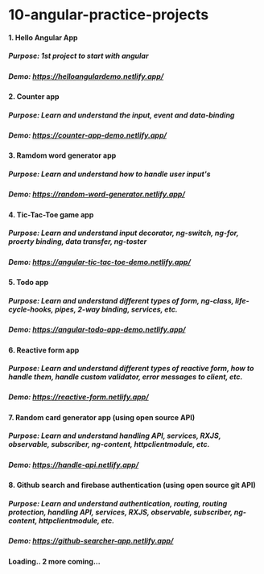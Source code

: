 # 10-angular-practice-projects

#### 1. Hello Angular App
##### Purpose: 1st project to start with angular
##### Demo: https://helloangulardemo.netlify.app/

#### 2. Counter app
##### Purpose: Learn and understand the input, event and data-binding
##### Demo: https://counter-app-demo.netlify.app/


#### 3. Ramdom word generator app
##### Purpose: Learn and understand how to handle user input's
##### Demo: https://random-word-generator.netlify.app/


#### 4. Tic-Tac-Toe game app
##### Purpose: Learn and understand input decorator, ng-switch, ng-for, proerty binding, data transfer, ng-toster
##### Demo: https://angular-tic-tac-toe-demo.netlify.app/


#### 5. Todo app
##### Purpose: Learn and understand different types of form, ng-class, life-cycle-hooks, pipes, 2-way binding, services, etc.
##### Demo: https://angular-todo-app-demo.netlify.app/


#### 6. Reactive form app
##### Purpose: Learn and understand different types of reactive form, how to handle them, handle custom validator, error messages to client, etc.
##### Demo: https://reactive-form.netlify.app/


#### 7. Random card generator app (using open source API)
##### Purpose: Learn and understand handling API, services, RXJS, observable, subscriber, ng-content, httpclientmodule, etc.
##### Demo: https://handle-api.netlify.app/


#### 8. Github search and firebase authentication (using open source git API)
##### Purpose: Learn and understand authentication, routing, routing protection, handling API, services, RXJS, observable, subscriber, ng-content, httpclientmodule, etc.
##### Demo: https://github-searcher-app.netlify.app/

#### Loading.. 2 more coming...

